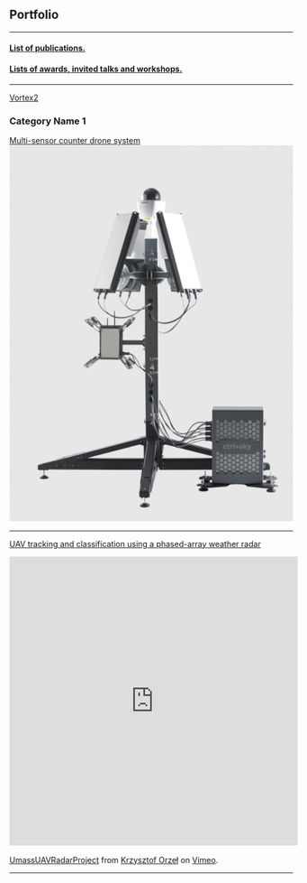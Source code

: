 ## Portfolio

---
#### [List of publications.](/publications)
#### [Lists of awards, invited talks and workshops.](/invitedtalks)
---
[Vortex2](/vortex2)
### Category Name 1 

[Multi-sensor counter drone system](/sample_page)
<img src="images/aps.png?raw=true"/>

---
[UAV tracking and classification using a phased-array weather radar](/uavumass)

<iframe src="https://player.vimeo.com/video/275839325" width="512" height="512" frameborder="0" allow="autoplay; fullscreen" allowfullscreen></iframe>
<p><a href="https://vimeo.com/275839325">UmassUAVRadarProject</a> from <a href="https://vimeo.com/user4984527">Krzysztof Orzeł</a> on <a href="https://vimeo.com">Vimeo</a>.</p>



---


